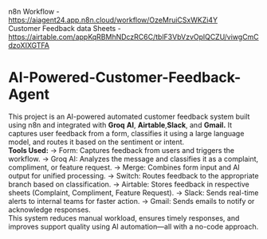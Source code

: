 n8n Workflow - https://aiagent24.app.n8n.cloud/workflow/OzeMruiCSxWKZi4Y	
Customer Feedback data Sheets - https://airtable.com/appKqRBMhNDczRC6C/tblF3VbVzvOplQCZU/viwgCmCdzoXIXGTFA

# AI-Powered-Customer-Feedback-Agent
This project is an AI-powered automated customer feedback system built using n8n and integrated with **Groq** **AI**, **Airtable**,**Slack**, and **Gmail.** 
It captures user feedback from a form, classifies it using a large language model, and routes it based on the sentiment or intent.  
**Tools Used:**
-> Form: Captures feedback from users and triggers the workflow.
-> Groq AI: Analyzes the message and classifies it as a complaint, compliment, or feature request.
-> Merge: Combines form input and AI output for unified processing.
-> Switch: Routes feedback to the appropriate branch based on classification.
-> Airtable: Stores feedback in respective sheets (Complaint, Compliment, Feature Request).
-> Slack: Sends real-time alerts to internal teams for faster action.
-> Gmail: Sends emails to notify or acknowledge responses.  
This system reduces manual workload, ensures timely responses, and improves support quality using AI automation—all with a no-code approach.
